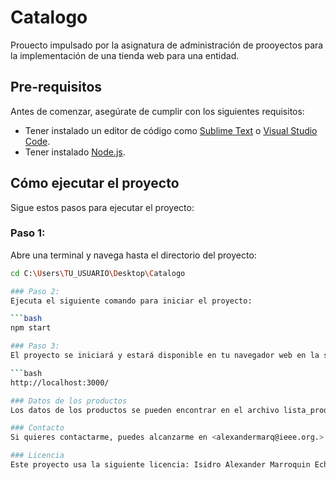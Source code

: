 # Catalogo

Prouecto impulsado por la asignatura de administración de prooyectos para la implementación de una tienda web para una entidad.

## Pre-requisitos

Antes de comenzar, asegúrate de cumplir con los siguientes requisitos:
* Tener instalado un editor de código como [Sublime Text](https://www.sublimetext.com/) o [Visual Studio Code](https://code.visualstudio.com/).
* Tener instalado [Node.js](https://nodejs.org/).

## Cómo ejecutar el proyecto

Sigue estos pasos para ejecutar el proyecto:

### Paso 1:

Abre una terminal y navega hasta el directorio del proyecto:

```bash
cd C:\Users\TU_USUARIO\Desktop\Catalogo

### Paso 2:
Ejecuta el siguiente comando para iniciar el proyecto:

```bash
npm start

### Paso 3:
El proyecto se iniciará y estará disponible en tu navegador web en la siguiente dirección:

```bash
http://localhost:3000/

### Datos de los productos
Los datos de los productos se pueden encontrar en el archivo lista_productos.js, el cual está ubicado en la carpeta src.

### Contacto
Si quieres contactarme, puedes alcanzarme en <alexandermarq@ieee.org.>

### Licencia
Este proyecto usa la siguiente licencia: Isidro Alexander Marroquin Echeverria..